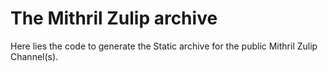 # The Mithril Zulip archive

Here lies the code to generate the Static archive for the public Mithril Zulip Channel(s).